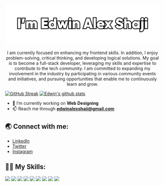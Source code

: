 <p align="center">
<img alt="banner" src="Frame 1.png"></p>
<p align="center">I am currently focused on enhancing my frontend skills. In addition, I enjoy problem-solving, critical thinking, and developing logical solutions. My goal is to become a full-stack developer, leveraging my skills and expertise to contribute to the tech community. I am committed to expanding my involvement in the industry by participating in various community events and initiatives, and pursuing opportunities that enable me to continuously learn and grow.<p>

[![GitHub Streak](https://streak-stats.demolab.com?user=edwineas&theme=dark)](https://git.io/streak-stats) 
[![Edwin's github stats](https://github-readme-stats.vercel.app/api?username=edwineas&layout=compact&theme=github_dark)](https://github.com/edwineas/github-readme-stats)


- 🚀 I’m currently working on **Web Designing**
- 📫 Reach me through **edwinalexshaji@gmail.com**

<h2 align="left">🌏 Connect with me:</h2>

- [LinkedIn](https://www.linkedin.com/in/edwinalexshaji/)
- [Twitter](https://twitter.com/edwinalexshaji)
- [Instagram](https://www.instagram.com/z4_edwin_alex/)


<h2 align="left">👨‍💻 My Skills:</h2>
<p align="left">
<img src="https://img.shields.io/badge/Typing%20(50WPM)-blue?style=for-the-badge&logo=Speedtest&color=404040"/>
<img src="https://img.shields.io/badge/java-%23ED8B00.svg?&style=for-the-badge&logo=java&logoColor=white"/>
<img src="https://img.shields.io/badge/c%20-%2300599C.svg?&style=for-the-badge&logo=c&logoColor=white"/>
<img src="https://img.shields.io/badge/html5%20-%23E34F26.svg?&style=for-the-badge&logo=html5&logoColor=white"/>
<img src="https://img.shields.io/badge/css3%20-%231572B6.svg?&style=for-the-badge&logo=css3&logoColor=white"/>
<img src="https://img.shields.io/badge/bootstrap%20-%23563D7C.svg?&style=for-the-badge&logo=bootstrap&logoColor=white"/>
<img src="https://img.shields.io/badge/github%20-%23121011.svg?&style=for-the-badge&logo=github&logoColor=white"/>
<img src="https://img.shields.io/badge/markdown-%23000000.svg?&style=for-the-badge&logo=markdown&logoColor=white"/>
<img src="https://img.shields.io/badge/figma-0AC97F?style=for-the-badge&logo=figma&logoColor=white"/>
</p>

